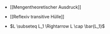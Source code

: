 - [[Mengentheoretischer Ausdruck]]
- [[Reflexiv transitive Hülle]]


- $L \subseteq L_1 \Rightarrow L \cap \bar{L_1}$
